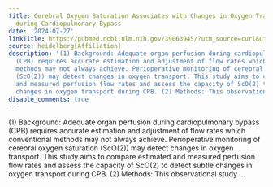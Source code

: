 ```yaml
---
title: Cerebral Oxygen Saturation Associates with Changes in Oxygen Transport Parameters
  during Cardiopulmonary Bypass
date: '2024-07-27'
linkTitle: https://pubmed.ncbi.nlm.nih.gov/39063945/?utm_source=curl&utm_medium=rss&utm_campaign=pubmed-2&utm_content=1FakS-2QOkCT8HsMOQP1bCRQ4YzyumYOmxmF0moLsQ3dFB1E9V&fc=20220326224207&ff=20240727183108&v=2.18.0.post9+e462414
source: heidelberg[Affiliation]
description: '(1) Background: Adequate organ perfusion during cardiopulmonary bypass
  (CPB) requires accurate estimation and adjustment of flow rates which conventional
  methods may not always achieve. Perioperative monitoring of cerebral oxygen saturation
  (ScO(2)) may detect changes in oxygen transport. This study aims to compare estimated
  and measured perfusion flow rates and assess the capacity of ScO(2) to detect subtle
  changes in oxygen transport during CPB. (2) Methods: This observational study ...'
disable_comments: true
---
```

(1) Background: Adequate organ perfusion during cardiopulmonary bypass (CPB) requires accurate estimation and adjustment of flow rates which conventional methods may not always achieve. Perioperative monitoring of cerebral oxygen saturation (ScO(2)) may detect changes in oxygen transport. This study aims to compare estimated and measured perfusion flow rates and assess the capacity of ScO(2) to detect subtle changes in oxygen transport during CPB. (2) Methods: This observational study ...